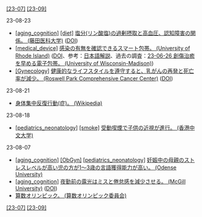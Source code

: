 [\[23-07\]](2307.md) [\[23-09\]](2309.md)

23-08-23
* [\[aging_cognition\]](aging_cognition.md) [\[diet\]](diet.md) [塩分(リン酸塩)の過剰摂取と高血圧、認知障害の関係。 (藤田医科大学)](https://www.fujita-hu.ac.jp/en/news/kka9ar00000023q6.html) ([DOI](https://doi.org/10.1111/bph.16093))
* [\[medical_device\]](medical_device.md) [感染の有無を確認できるスマート包帯。 (University of Rhode Island)](https://digitalcommons.uri.edu/che_facpubs/256/) ([DOI](https://doi.org/10.1002/adfm.202006254)、参考：[日本語解説](https://nazology.net/archives/80456)、過去の調査：[23-06-26 創傷治癒を早める電子包帯。 (University of Wisconsin-Madison)](2306.md))
* [\[Gynecology\]](Gynecology.md) [健康的なライフスタイルを遵守すると、乳がんの再発と死亡率が減少。 (Roswell Park Comprehensive Cancer Center)](https://www.roswellpark.org/newsroom/202305-study-healthy-lifestyle-reduces-risk-recurrence-death-high-risk-breast-cancer) ([DOI](https://doi.org/10.1001/jamanetworkopen.2023.11673))

23-08-21
* [身体集中反復行動(症)。 (Wikipedia)](https://ja.wikipedia.org/wiki/%E8%BA%AB%E4%BD%93%E9%9B%86%E4%B8%AD%E5%8F%8D%E5%BE%A9%E8%A1%8C%E5%8B%95)

23-08-18
* [\[pediatrics_neonatology\]](pediatrics_neonatology.md) [\[smoke\]](smoke.md) [受動喫煙で子供の近視が進行。 (香港中文大学)](https://doi.org/10.1001/jamanetworkopen.2023.13006)

23-08-07
* [\[aging_cognition\]](aging_cognition.md) [\[ObGyn\]](ObGyn.md) [\[pediatrics_neonatology\]](pediatrics_neonatology.md) [妊娠中の母親のストレスレベルが高い児の方が1～3歳の言語獲得能力が高い。 (Odense University)](https://www.ese-hormones.org/media/5223/press_release-fenger-dreyer-saturday-13-maydocx.pdf)
* [\[aging_cognition\]](aging_cognition.md) [夜勤前の露光はミスと倦怠感を減少させる。 (McGill University)](https://www.mcgill.ca/newsroom/channels/news/reducing-fatigue-and-errors-among-nurses-working-night-shifts-347527) ([DOI](https://doi.org/10.1016/j.sleh.2023.02.004))
* [算数オリンピック。 (算数オリンピック委員会)](https://www.sansu-olympic.gr.jp/)

[\[23-07\]](2307.md) [\[23-09\]](2309.md)

